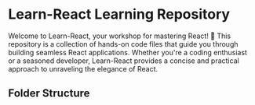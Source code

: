 <!-- lets practice react using this code and comented notes. for better understanding.... -->

# Learn-React  Learning Repository

Welcome to Learn-React, your workshop for mastering React! 🚀 This repository is a collection of hands-on code files that guide you through building seamless React applications. Whether you're a coding enthusiast or a seasoned developer, Learn-React provides a concise and practical approach to unraveling the elegance of React.

## Folder Structure
